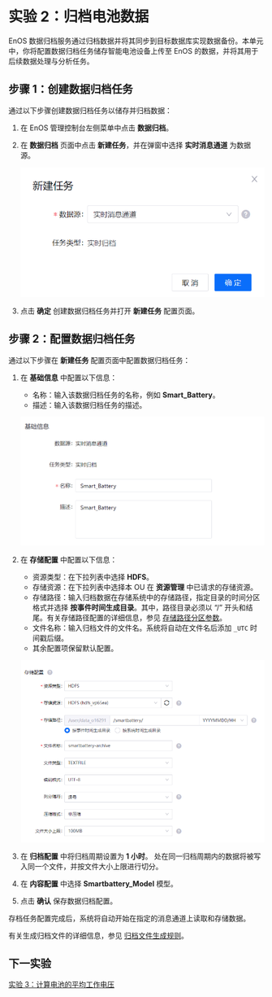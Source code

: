 # 实验 2：归档电池数据

EnOS 数据归档服务通过归档数据并将其同步到目标数据库实现数据备份。本单元中，你将配置数据归档任务储存智能电池设备上传至 EnOS 的数据，并将其用于后续数据处理与分析任务。

## 步骤 1：创建数据归档任务

通过以下步骤创建数据归档任务以储存并归档数据：

1. 在 EnOS 管理控制台左侧菜单中点击 **数据归档**。

2. 在 **数据归档** 页面中点击 **新建任务**，并在弹窗中选择 **实时消息通道** 为数据源。

   ![](media/creating_archiving_job.png)

3. 点击 **确定** 创建数据归档任务并打开 **新建任务** 配置页面。

## 步骤 2：配置数据归档任务

通过以下步骤在 **新建任务** 配置页面中配置数据归档任务：

1. 在 **基础信息** 中配置以下信息：

   - 名称：输入该数据归档任务的名称，例如 **Smart_Battery**。
   - 描述：输入该数据归档任务的描述。

   ![](media/archiving_basic_config.png)
2. 在 **存储配置** 中配置以下信息：

   - 资源类型：在下拉列表中选择 **HDFS**。
   - 存储资源：在下拉列表中选择本 OU 在 **资源管理** 中已请求的存储资源。
   - 存储路径：输入归档数据在存储系统中的存储路径，指定目录的时间分区格式并选择 **按事件时间生成目录**。其中，路径目录必须以 “/” 开头和结尾。有关存储路径配置的详细信息，参见 [存储路径分区参数](https://support-cn5.envisioniot.com/docs/data-archiving/zh_CN/2.3.0/archive_storage.html#storage-path-partition-parameters)。
   - 文件名称：输入归档文件的文件名。系统将自动在文件名后添加 `_UTC` 时间戳后缀。
   - 其余配置项保留默认配置。

   ![](media/archiving_storage_config.png)

3. 在 **归档配置** 中将归档周期设置为 **1 小时**。 处在同一归档周期内的数据将被写入同一个文件，并按文件大小上限进行切分。

4. 在 **内容配置** 中选择 **Smartbattery_Model** 模型。

5. 点击 **确认** 保存数据归档配置。

存档任务配置完成后，系统将自动开始在指定的消息通道上读取和存储数据。

有关生成归档文件的详细信息，参见 [归档文件生成规则](https://support.envisioniot.com/docs/data-archiving/zh_CN/2.3.0/archive_storage#generation-of-archived-files)。

## 下一实验

[实验 3：计算电池的平均工作电压](303-3_calculating_average_voltage.md)
